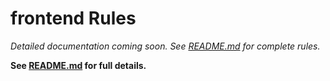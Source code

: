 # frontend Rules

*Detailed documentation coming soon. See [README.md](../README.md) for complete rules.*

**See [README.md](../README.md) for full details.**
